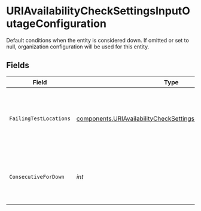 # URIAvailabilityCheckSettingsInputOutageConfiguration

  Default conditions when the entity is considered down.
  If omitted or set to null, organization configuration will be used for this entity.


## Fields

| Field                                                                                                                                                | Type                                                                                                                                                 | Required                                                                                                                                             | Description                                                                                                                                          | Example                                                                                                                                              |
| ---------------------------------------------------------------------------------------------------------------------------------------------------- | ---------------------------------------------------------------------------------------------------------------------------------------------------- | ---------------------------------------------------------------------------------------------------------------------------------------------------- | ---------------------------------------------------------------------------------------------------------------------------------------------------- | ---------------------------------------------------------------------------------------------------------------------------------------------------- |
| `FailingTestLocations`                                                                                                                               | [components.URIAvailabilityCheckSettingsInputFailingTestLocations](../../models/components/uriavailabilitychecksettingsinputfailingtestlocations.md) | :heavy_check_mark:                                                                                                                                   | How many locations must report a failure for an entity to be considered down.                                                                        | all                                                                                                                                                  |
| `ConsecutiveForDown`                                                                                                                                 | *int*                                                                                                                                                | :heavy_check_mark:                                                                                                                                   | Number of consecutive failing tests for an entity to be considered down.                                                                             | 2                                                                                                                                                    |